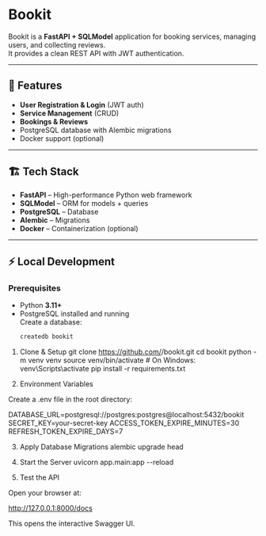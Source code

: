 # Bookit

Bookit is a **FastAPI + SQLModel** application for booking services, managing users, and collecting reviews.  
It provides a clean REST API with JWT authentication.

---

## 🚀 Features

- **User Registration & Login** (JWT auth)
- **Service Management** (CRUD)
- **Bookings & Reviews**
- PostgreSQL database with Alembic migrations
- Docker support (optional)

---

## 🏗️ Tech Stack

- **FastAPI** – High-performance Python web framework
- **SQLModel** – ORM for models + queries
- **PostgreSQL** – Database
- **Alembic** – Migrations
- **Docker** – Containerization (optional)

---

## ⚡ Local Development

### Prerequisites

- Python **3.11+**
- PostgreSQL installed and running  
  Create a database:
  ```bash
  createdb bookit
  ```

1. Clone & Setup
   git clone https://github.com/<your-username>/bookit.git
   cd bookit
   python -m venv venv
   source venv/bin/activate # On Windows: venv\Scripts\activate
   pip install -r requirements.txt

2. Environment Variables

Create a .env file in the root directory:

DATABASE_URL=postgresql://postgres:postgres@localhost:5432/bookit
SECRET_KEY=your-secret-key
ACCESS_TOKEN_EXPIRE_MINUTES=30
REFRESH_TOKEN_EXPIRE_DAYS=7

3. Apply Database Migrations
   alembic upgrade head

4. Start the Server
   uvicorn app.main:app --reload

5. Test the API

Open your browser at:

http://127.0.0.1:8000/docs

This opens the interactive Swagger UI.
